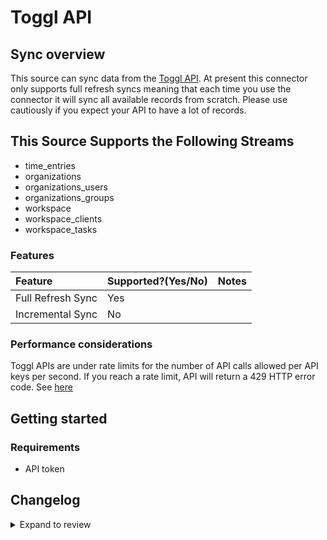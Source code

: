 # Toggl API

## Sync overview

This source can sync data from the [Toggl API](https://developers.track.toggl.com/docs/). At present this connector only supports full refresh syncs meaning that each time you use the connector it will sync all available records from scratch. Please use cautiously if you expect your API to have a lot of records.

## This Source Supports the Following Streams

- time_entries
- organizations
- organizations_users
- organizations_groups
- workspace
- workspace_clients
- workspace_tasks

### Features

| Feature           | Supported?\(Yes/No\) | Notes |
| :---------------- | :------------------- | :---- |
| Full Refresh Sync | Yes                  |       |
| Incremental Sync  | No                   |       |

### Performance considerations

Toggl APIs are under rate limits for the number of API calls allowed per API keys per second. If you reach a rate limit, API will return a 429 HTTP error code. See [here](https://developers.track.toggl.com/docs/#the-api-format)

## Getting started

### Requirements

- API token

## Changelog

<details>
  <summary>Expand to review</summary>

| Version | Date       | Pull Request                                              | Subject                                 |
|:--------|:-----------| :-------------------------------------------------------- | :-------------------------------------- |
| 0.2.0 | 2024-08-14 | [44056](https://github.com/airbytehq/airbyte/pull/44056) | Refactor connector to manifest-only format |
| 0.1.14 | 2024-08-12 | [43860](https://github.com/airbytehq/airbyte/pull/43860) | Update dependencies |
| 0.1.13 | 2024-08-10 | [43485](https://github.com/airbytehq/airbyte/pull/43485) | Update dependencies |
| 0.1.12 | 2024-08-03 | [43064](https://github.com/airbytehq/airbyte/pull/43064) | Update dependencies |
| 0.1.11 | 2024-07-27 | [42755](https://github.com/airbytehq/airbyte/pull/42755) | Update dependencies |
| 0.1.10 | 2024-07-20 | [42244](https://github.com/airbytehq/airbyte/pull/42244) | Update dependencies |
| 0.1.9 | 2024-07-13 | [41736](https://github.com/airbytehq/airbyte/pull/41736) | Update dependencies |
| 0.1.8 | 2024-07-10 | [41510](https://github.com/airbytehq/airbyte/pull/41510) | Update dependencies |
| 0.1.7 | 2024-07-09 | [41227](https://github.com/airbytehq/airbyte/pull/41227) | Update dependencies |
| 0.1.6 | 2024-07-06 | [40968](https://github.com/airbytehq/airbyte/pull/40968) | Update dependencies |
| 0.1.5   | 2024-06-28 | [#38740](https://github.com/airbytehq/airbyte/pull/38740) | Make connector compatible with Builder  |
| 0.1.4   | 2024-06-25 | [40493](https://github.com/airbytehq/airbyte/pull/40493) | Update dependencies |
| 0.1.3   | 2024-06-22 | [40096](https://github.com/airbytehq/airbyte/pull/40096) | Update dependencies |
| 0.1.2   | 2024-06-04 | [38985](https://github.com/airbytehq/airbyte/pull/38985) | [autopull] Upgrade base image to v1.2.1 |
| 0.1.1   | 2024-05-20 | [38376](https://github.com/airbytehq/airbyte/pull/38376) | [autopull] base image + poetry + up_to_date |
| 0.1.0   | 2022-10-28 | [#18507](https://github.com/airbytehq/airbyte/pull/18507) | 🎉 New Source: Toggl API [low-code CDK] |

</details>
